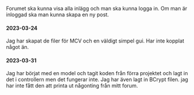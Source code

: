 Forumet ska kunna visa alla inlägg och man ska kunna logga in. Om man är
inloggad ska man kunna skapa en ny post.




#### 2023-03-24
Jag har skapat de filer för MCV och en väldigt simpel gui. Har inte kopplat något än.


#### 2023-03-31
Jag har börjat med en model och tagit koden från förra projektet och lagt in det i controllern men det fungerar inte.
Jag har även lagt in BCrypt filen. jag har inte fått den att printa ut någonting från mitt forum.